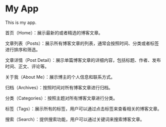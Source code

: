 # My App
This is my app.

首页（Home）：展示最新的或者精选的博客文章。

文章列表（Posts）：展示所有博客文章的列表，通常会按照时间、分类或者标签进行排序和筛选。

文章详情（Post Detail）：展示单篇博客文章的详细内容，包括标题、作者、发布时间、正文、评论等。

关于我（About Me）：展示博主的个人信息和联系方式。

归档（Archives）：按照时间对所有博客文章进行归档。

分类（Categories）：按照主题对所有博客文章进行分类。

标签（Tags）：展示所有的标签，用户可以通过点击标签来查看相关的博客文章。

搜索（Search）：提供搜索功能，用户可以通过关键词来搜索博客文章。

